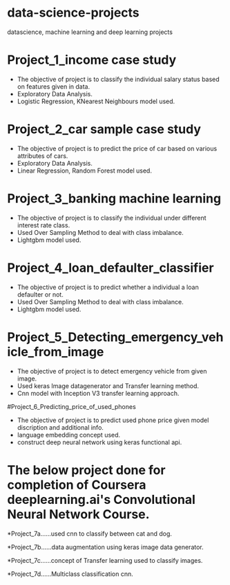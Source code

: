 # data-science-projects
datascience, machine learning and deep learning projects

# Project_1_income case study
  * The objective of project is to classify the individual salary status based on features given in data.
  * Exploratory Data Analysis. 
  * Logistic Regression, KNearest Neighbours model used.
  
# Project_2_car sample case study
  * The objective of project is to predict the price of car based on various attributes of cars.
  * Exploratory Data Analysis.
  * Linear Regression, Random Forest model used.

# Project_3_banking machine learning
  * The objective of project is to classify the individual under different interest rate class.
  * Used Over Sampling Method to deal with class imbalance.
  * Lightgbm model used.
  
# Project_4_loan_defaulter_classifier
  * The objective of project is to predict whether a individual a loan defaulter or not.
  * Used Over Sampling Method to deal with class imbalance.
  * Lightgbm model used.
  
# Project_5_Detecting_emergency_vehicle_from_image
  * The objective of project is to detect emergency vehicle from given image.
  * Used keras Image datagenerator and Transfer learning method.
  * Cnn model with Inception V3 transfer learning approach.
  
#Project_6_Predicting_price_of_used_phones
  * The objective of project is to predict used phone price given model discription and additional info.
  * language embedding concept used.
  * construct deep neural network using keras functional api.
  
# The below project done for completion of Coursera deeplearning.ai's Convolutional Neural Network Course.

*Project_7a......used cnn to classify between cat and dog.

*Project_7b......data augmentation using keras image data generator.

*Project_7c......concept of Transfer learning used to classify images.

*Project_7d......Multiclass classification cnn.
   
